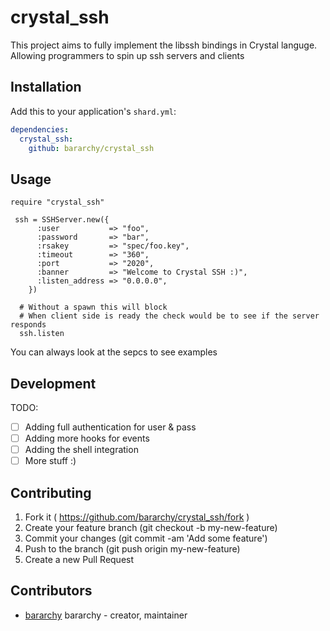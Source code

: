# crystal_ssh

This project aims to fully implement the libssh bindings in Crystal languge.
Allowing programmers to spin up ssh servers and clients

## Installation

Add this to your application's `shard.yml`:

```yaml
dependencies:
  crystal_ssh:
    github: bararchy/crystal_ssh
```

## Usage

```crystal
require "crystal_ssh"

 ssh = SSHServer.new({
      :user           => "foo",
      :password       => "bar",
      :rsakey         => "spec/foo.key",
      :timeout        => "360",
      :port           => "2020",
      :banner         => "Welcome to Crystal SSH :)",
      :listen_address => "0.0.0.0",
    })
    
  # Without a spawn this will block
  # When client side is ready the check would be to see if the server responds
  ssh.listen
```

You can always look at the sepcs to see examples 

## Development

TODO:  
* [ ] Adding full authentication for user & pass  
* [ ] Adding more hooks for events 
* [ ] Adding the shell integration  
* [ ] More stuff :)  

## Contributing

1. Fork it ( https://github.com/bararchy/crystal_ssh/fork )
2. Create your feature branch (git checkout -b my-new-feature)
3. Commit your changes (git commit -am 'Add some feature')
4. Push to the branch (git push origin my-new-feature)
5. Create a new Pull Request

## Contributors

- [bararchy](https://github.com/bararchy) bararchy - creator, maintainer
